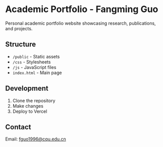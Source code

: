 # Academic Portfolio - Fangming Guo

Personal academic portfolio website showcasing research, publications, and projects.

## Structure
- `/public` - Static assets
- `/css` - Stylesheets
- `/js` - JavaScript files
- `index.html` - Main page

## Development
1. Clone the repository
2. Make changes
3. Deploy to Vercel

## Contact
Email: fguo1996@cqu.edu.cn 